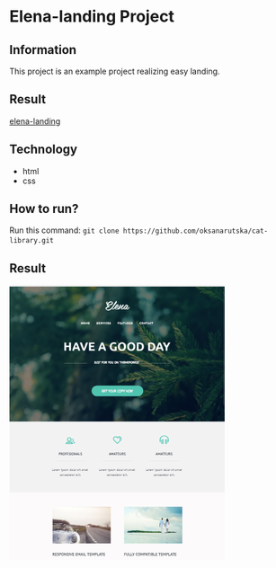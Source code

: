 # Elena-landing Project 
## Information
This project is an example project realizing easy landing.
## Result
[elena-landing](https://oksanarutska.github.io/mate-academy-lessons/lesson-4/elena-email.html)
## Technology
- html
- css
## How to run?
  Run this command: ```git clone https://github.com/oksanarutska/cat-library.git```
## Result
![Image elena](https://github.com/oksanarutska/elena-landing/blob/master/elena_result.png)


  
